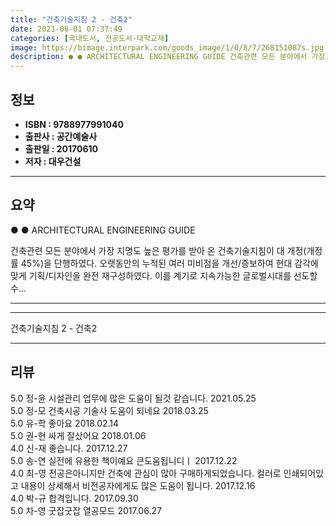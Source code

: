 ```yaml
---
title: "건축기술지침 2 - 건축2"
date: 2021-06-01 07:37:49
categories: [국내도서, 전공도서-대학교재]
image: https://bimage.interpark.com/goods_image/1/0/8/7/268151087s.jpg
description: ● ● ARCHITECTURAL ENGINEERING GUIDE 건축관련 모든 분야에서 가장 지명도 높은 평가를 받아 온 건축기술지침이 대 개정(개정률 45%)을 단행하였다. 오랫동안의 누적된 여러 미비점을 개선/증보하여 현대 감각에 맞게 기획/디자인을 완전 재구성하였다. 이를 계
---
```


## **정보**

- **ISBN : 9788977991040**
- **출판사 : 공간예술사**
- **출판일 : 20170610**
- **저자 : 대우건설**

------



## **요약**

●  ●  ARCHITECTURAL ENGINEERING GUIDE

건축관련 모든 분야에서 가장 지명도 높은 평가를 받아 온 건축기술지침이 대 개정(개정률 45%)을 단행하였다. 오랫동안의 누적된 여러 미비점을 개선/증보하여 현대 감각에 맞게 기획/디자인을 완전 재구성하였다. 이를 계기로 지속가능한 글로벌시대를 선도할 수... 

------



------


건축기술지침 2 - 건축2 

------


## **리뷰** 

5.0 정-윤 시설관리 업무에 많은 도움이 될것 같습니다. 2021.05.25 <br/>5.0 정-모 건축시공 기술사 도움이 되네요 2018.03.25 <br/>5.0 유-학 좋아요 2018.02.14 <br/>5.0 권-현 싸게 잘샀어요 2018.01.06 <br/>4.0 신-재 좋습니다. 2017.12.27 <br/>5.0 송-연 실전에 유용한 책이예요 큰도움됩니디ㅣ 2017.12.22 <br/>4.0 최-영 전공은아니지만 건축에 관심이 많아 구매하게되었습니다. 컬러로 인쇄되어있고 내용이 상세해서 비전공자에게도 많은 도움이 됩니다. 2017.12.16 <br/>4.0 박-규 합격입니다. 2017.09.30 <br/>5.0 차-영 굿잡굿잡 열공모드 2017.06.27 <br/>